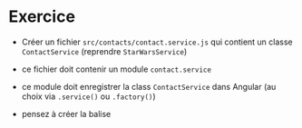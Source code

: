 # Exercice

* Créer un fichier `src/contacts/contact.service.js` qui contient un classe `ContactService` (reprendre `StarWarsService`)

* ce fichier doit contenir un module `contact.service`

* ce module doit enregistrer la class `ContactService` dans Angular (au choix via `.service()` ou `.factory()`)

* pensez à créer la balise <script>

* ajouter `contact.service` dans les dépendances de `contact.module`

* dans le composant `ContactList` ajouter un controller qui dépend du service créé

* au chargement du composant `ContactList` (dans le constructeur) appeler la méthode du service qui envoit la requete au serveur et afficher les résultats dans le template avec `ng-repeat`
